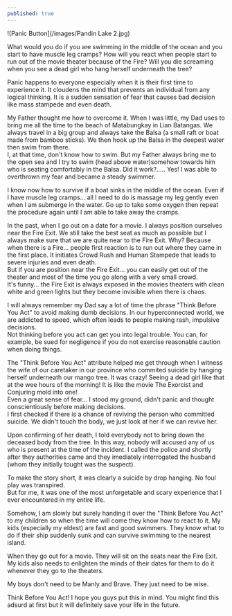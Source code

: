 ```yaml
---
published: true
---
```

![Panic Button](/images/Pandin Lake 2.jpg)

What would you do if you are swimming in the middle of the ocean and you start to have muscle leg cramps? How will you react when people start to run out of the movie theater because of the Fire? 
Will you die screaming when you see a dead girl who hang herself underneath the tree?

Panic happens to everyone especially when it is their first time to experience it. It cloudens the mind that prevents an individual from any logical thinking. It is a sudden sensation of fear that causes bad decision like mass stampede and even death.

My Father thought me how to overcome it. When I was little, my Dad uses to bring me all the time to the beach of Matabungkay in Lian Batangas. We always travel in a big group and always take the Balsa (a small raft or boat made from bamboo sticks). We then hook up the Balsa in the deepest water then swim from there.   
I, at that time, don't know how to swim. But my Father always bring me to the open sea and I try to swim (head above water)somehow towards him who is seating comfortably in the Balsa. Did it work?..... Yes! I was able to overthrown my fear and became a steady swimmer. 

I know now how to survive if a boat sinks in the middle of the ocean. Even if I have muscle leg cramps... all I need to do is massage my leg gently even when I am submerge in the water. Go up to take some oxygen then repeat the procedure again until I am able to take away the cramps.

In the past, when I go out on a date for a movie. I always position ourselves near the Fire Exit. We still take the best seat as much as possible but I always make sure that we are quite near to the Fire Exit. Why? Because when there is a Fire... people first reaction is to run out where they came in the first place. It initiates Crowd Rush and Human Stampede that leads to severe injuries and even death.   
But if you are position near the Fire Exit... you can easily get out of the theater and most of the time you go along with a very small crowd.   
It's funny... the Fire Exit is always exposed in the movies theaters with clean white and green lights but they become invisible when there is chaos.

I will always remember my Dad say a lot of time the phrase "Think Before You Act" to avoid making dumb decisions. In our hyperconnected world, we are addicted to speed, which often leads to people making rash, impulsive decisions.   
Not thinking before you act can get you into legal trouble. You can, for example, be sued for negligence if you do not exercise reasonable caution when doing things. 

The "Think Before You Act" attribute helped me get through when I witness the wife of our caretaker in our province who commited suicide by hanging herself underneath our mango tree. It was crazy! Seeing a dead girl like that at the wee hours of the morning! It is like the movie The Exorcist and Conjuring mold into one!  
Even a great sense of fear... I stood my ground, didn't panic and thought conscientiously before making decisions.   
I first checked if there is a chance of reviving the person who committed suicide. We didn't touch the body, we just look at her if we can revive her.

Upon confirming of her death, I told everybody not to bring down the deceased body from the tree. In this way, nobody will accused any of us who is present at the time of the incident.
I called the police and shortly after they authorities came and they imediately interrogated the husband (whom they initially tought was the suspect).

To make the story short, it was clearly a suicide by drop hanging. No foul play was transpired.   
But for me, it was one of the most unforgetable and scary experience that I ever encountered in my entire life.

Somehow, I am slowly but surely handing it over the "Think Before You Act" to my children so when the time will come they know how to react to it. My kids (especially my eldest) are fast and good swimmers. They know what to do if their ship suddenly sunk and can survive swimming to the nearest island.

When they go out for a movie. They will sit on the seats near the Fire Exit. My kids also needs to enlighten the minds of their dates for them to do it whenever they go to the theaters. 

My boys don't need to be Manly and Brave. They just need to be wise. 

Think Before You Act! I hope you guys put this in mind. You might find this adsurd at first but it will definitely save your life in the future.
